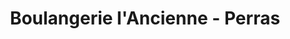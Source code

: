 ---
title: "Boulangerie l'Ancienne - Perras"
url: /nimes/boulangerie-lancienne-perras/
shop: boulangerie
---